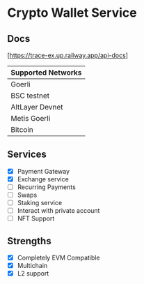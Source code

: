 # Crypto Wallet Service

## Docs

[https://trace-ex.up.railway.app/api-docs]

| Supported Networks |
| ------------------ |
| Goerli             |
| BSC testnet        |
| AltLayer Devnet    |
| Metis Goerli       |
| Bitcoin            |

## Services

- [x] Payment Gateway
- [x] Exchange service
- [ ] Recurring Payments
- [ ] Swaps
- [ ] Staking service
- [ ] Interact with private account
- [ ] NFT Support

## Strengths

- [x] Completely EVM Compatible
- [x] Multichain
- [x] L2 support
